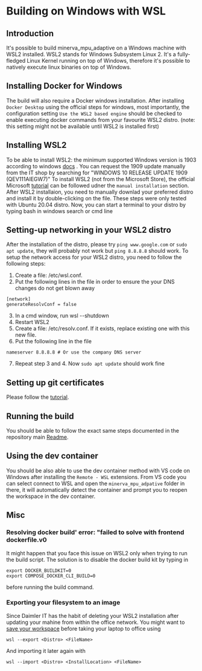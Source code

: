 # Building on Windows with WSL
## Introduction

It's possible to build minerva_mpu_adaptive on a Windows machine with WSL2 installed. WSL2 stands for Windows Subsystem Linux 2. It's a fully-fledged Linux Kernel running on top of Windows, therefore it's possible to natively execute linux binaries on top of Windows.

## Installing Docker for Windows

The build will also require a Docker windows installation. After installing `Docker Desktop` using the official steps for windows, most importantly, the configuration setting `Use the WSL2 based engine` should be checked to enable executing docker commands from your favourite WSL2 distro. (note: this setting might not be available until WSL2 is installed first)

## Installing WSL2

To be able to install WSL2: the minimum supported Windows version is 1903 according to windows [docs](https://devblogs.microsoft.com/commandline/wsl-2-support-is-coming-to-windows-10-versions-1903-and-1909/) .
You can request the 1909 update manually from the IT shop by searching for "WINDOWS 10 RELEASE UPDATE 1909 (QEV111AIEGW7)"
To install WSL2 (not from the Microsoft Store), the official Microsoft [tutorial]( https://docs.microsoft.com/en-us/windows/wsl/install-win10 ) can be followed udner the `manual installation` section.
After WSL2 installaion,  you need to manually downlad your preferred distro and install it by double-clicking on the file. These steps were only tested with Ubuntu 20.04 distro.
Now, you can start a terminal to your distro by typing bash in windows search or cmd line

## Setting-up networking in your WSL2 distro

After the installation of the distro, please try `ping www.google.com` or `sudo apt update`, they will probably not work but `ping 8.8.8.8` should work.
To setup the network access for your WSL2 distro, you need to follow the following steps:

1. Create a file: /etc/wsl.conf.
2. Put the following lines in the file in order to ensure the your DNS changes do not get blown away

```
[network]
generateResolvConf = false
```

3. In a cmd window, run wsl --shutdown
4. Restart WSL2
5. Create a file: /etc/resolv.conf. If it exists, replace existing one with this new file.
6. Put the following line in the file

```
nameserver 8.8.8.8 # Or use the company DNS server
```
7. Repeat step 3 and 4. Now `sudo apt update` should work fine

## Setting up git certificates

Please follow the [tutorial](https://wiki.swf.daimler.com/display/swf/How+to+use+HTTPS+to+checkout+from+GitLab).

## Running the build

You should be able to follow the exact same steps documented in the repository main [Readme](https://git.swf.daimler.com/adasdai/minerva_mpu_adaptive/-/blob/master/README.md).

## Using the dev container

You should be also able to use the dev container method with VS code on Windows after installing the `Remote - WSL` extensions. From VS code you can select connect to WSL and open the `minerva_mpu_adpative` folder in there, it will automatically detect the container and prompt you to reopen the workspace in the dev container.



## Misc

### Resolving docker build' error: "failed to solve with frontend dockerfile.v0

It might happen that you face this issue on WSL2 only when trying to run the build script. The solution is to disable the docker build kit by typing in
```
export DOCKER_BUILDKIT=0
export COMPOSE_DOCKER_CLI_BUILD=0
```
before running the build command.

### Exporting your filesystem to an image

Since Daimler IT has the habit of deleting your WSL2 installation after updating your mahine from within the office network. You might want to [save your workspace](https://docs.microsoft.com/en-us/windows/wsl/enterprise) before taking your laptop to office using
```
wsl --export <Distro> <FileName>
```
And importing it later again with
```
wsl --import <Distro> <InstallLocation> <FileName>
```
